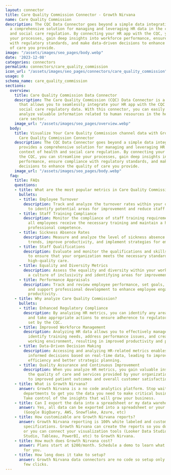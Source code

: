 ```yaml
---
layout: connector
title: Care Quality Commission Connector - Growth Nirvana
name: Care Quality Commission
description: The CQC Data Connector goes beyond a simple data integration. It provides
  a comprehensive solution for managing and leveraging HR data in the context of health
  and social care regulation. By connecting your HR app with the CQC, you can streamline
  your processes, gain deep insights into workforce performance, ensure compliance
  with regulatory standards, and make data-driven decisions to enhance the quality
  of care you provide.
image: "/assets/images/seo_pages/body.webp"
date: '2023-12-08'
categories: connectors
permalink: connectors/care_quality_commission
icon_url: "/assets/images/seo_pages/connectors/care_quality_commission"
usage: 0
schema_name: care_quality_commission
sections:
  overview:
    title: Care Quality Commission Data Connector
    description: The Care Quality Commission (CQC) Data Connector is a powerful tool
      that allows you to seamlessly integrate your HR app with the CQC's health and
      social care regulatory data. With this connector, you can easily access and
      analyze valuable information related to human resources in the health and social
      care sector.
    image_url: "/assets/images/seo_pages/overview.webp"
  body:
    title: Visualize Your Care Quality Commission channel data with Growth Nirvana's
      Care Quality Commission Connector
    description: The CQC Data Connector goes beyond a simple data integration. It
      provides a comprehensive solution for managing and leveraging HR data in the
      context of health and social care regulation. By connecting your HR app with
      the CQC, you can streamline your processes, gain deep insights into workforce
      performance, ensure compliance with regulatory standards, and make data-driven
      decisions to enhance the quality of care you provide.
    image_url: "/assets/images/seo_pages/body.webp"
  faq:
    title: FAQs
    questions:
    - title: What are the most popular metrics in Care Quality Commission to analyze?
      bullets:
      - title: Employee Turnover
        description: Track and analyze the turnover rates within your organization
          to identify potential areas for improvement and reduce staff attrition.
      - title: Staff Training Compliance
        description: Monitor the compliance of staff training requirements to ensure
          all employees receive the necessary training and maintain a high level of
          professional competence.
      - title: Sickness Absence Rates
        description: Measure and analyze the level of sickness absence to identify
          trends, improve productivity, and implement strategies for employee wellbeing.
      - title: Staff Qualifications
        description: Evaluate and monitor the qualifications and skills of your workforce
          to ensure that your organization meets the necessary standards and delivers
          high-quality care.
      - title: Equality and Diversity Metrics
        description: Assess the equality and diversity within your workforce, promoting
          a culture of inclusivity and identifying areas for improvement.
      - title: Performance Appraisals
        description: Track and review employee performance, set goals, provide feedback,
          and support professional development to enhance employee engagement and
          productivity.
    - title: Why analyze Care Quality Commission?
      bullets:
      - title: Enhanced Regulatory Compliance
        description: By analyzing HR metrics, you can identify any areas of non-compliance
          and take appropriate actions to ensure adherence to regulatory standards
          set by the CQC.
      - title: Improved Workforce Management
        description: Analyzing HR data allows you to effectively manage your workforce,
          identify training needs, address performance issues, and create a positive
          working environment, resulting in improved productivity and patient care.
      - title: Data-Driven Decision Making
        description: Accessing and analyzing HR-related metrics enables you to make
          informed decisions based on real-time data, leading to improved operational
          efficiency and better strategic planning.
      - title: Quality Assurance and Continuous Improvement
        description: When you analyze HR metrics, you gain valuable insights to enhance
          the quality of care and services provided by your organization, leading
          to improved patient outcomes and overall customer satisfaction.
    - title: What is Growth Nirvana?
      answer: Growth Nirvana is a no code analytics platform. Stop waiting for other
        departments to get you the data you need to make critical business decisions.
        Take control of the insights that will grow your business.
    - title: Can I export the data into a spreadsheet or my data warehouse?
      answer: Yes, all data can be exported into a spreadsheet or your data warehouse
        (Google BigQuery, AWS, Snowflake, Azure, etc)
    - title: How customizable are Growth Nirvana reports?
      answer: Growth Nirvana reporting is 100% white labeled and customized to your
        specifications. Growth Nirvana can create the reports so you don’t have to
        or you can connect your visualization tools (Looker Data Studio/Google Data
        Studio, Tableau, PowerBI, etc) to Growth Nirvana.
    - title: How much does Growth Nirvana cost?
      answer: Plans start at $200/month. Schedule a demo to learn what plan is best
        for you.
    - title: How long does it take to setup?
      answer: Growth Nirvana data connectors are no code so setup only requires a
        few clicks.
---
```

